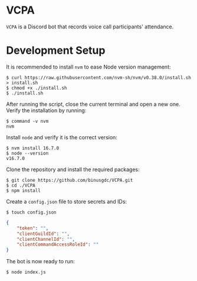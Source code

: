 # VCPA

`VCPA` is a Discord bot that records voice call participants' attendance.

# Development Setup

It is recommended to install `nvm` to ease Node version management:

```shell
$ curl https://raw.githubusercontent.com/nvm-sh/nvm/v0.38.0/install.sh > install.sh
$ chmod +x ./install.sh
$ ./install.sh
```

After running the script, close the current terminal and open a new one. Verify
the installation by running:

```shell
$ command -v nvm
nvm
```

Install `node` and verify it is the correct version:

```shell
$ nvm install 16.7.0
$ node --version
v16.7.0
```

Clone the repository and install the required packages:

```shell
$ git clone https://github.com/binusgdc/VCPA.git
$ cd ./VCPA
$ npm install
```

Create a `config.json` file to store secrets and IDs:

```shell
$ touch config.json
```

```json
{
	"token": "",
	"clientGuildId": "",
	"clientChannelId": "",
	"clientCommandAccessRoleId": ""
}

```

The bot is now ready to run:

```shell
$ node index.js
```
